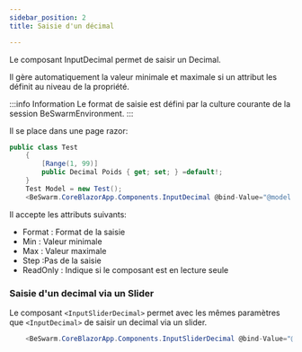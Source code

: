 ```yaml
---
sidebar_position: 2
title: Saisie d'un décimal

---
```



Le composant InputDecimal permet de saisir un Decimal.
 
Il gère automatiquement la valeur minimale et maximale si un attribut les définit au niveau de la propriété.

:::info Information
Le format de saisie est défini par la culture courante de la session BeSwarmEnvironment. 
:::



Il se place dans une page razor:
```csharp 
public class Test
	{
		[Range(1, 99)]
		public Decimal Poids { get; set; } =default!;
	}
	Test Model = new Test();
 	<BeSwarm.CoreBlazorApp.Components.InputDecimal @bind-Value="@model.Poids" Label="Poids" ValidateProperty="@(()=>model.Poids)" />

```
Il accepte les attributs suivants:
* Format	: Format de la saisie
* Min		: Valeur minimale
* Max		: Valeur maximale
* Step      :Pas de la saisie
* ReadOnly  : Indique si le composant est en lecture seule

### Saisie d'un decimal via un Slider
Le composant `<InputSliderDecimal>` permet avec les mêmes paramètres que `<InputDecimal>` de saisir un decimal via un slider.

```csharp
	<BeSwarm.CoreBlazorApp.Components.InputSliderDecimal @bind-Value="@model.Weight" Label=@_rm.GetString("Weight") Step="0.5m" ValidateProperty="@(()=>model.Weight)" ValidateStrict="true" />
```

